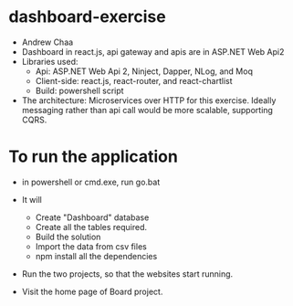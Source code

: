 # dashboard-exercise

* Andrew Chaa
* Dashboard in react.js, api gateway and apis are in ASP.NET Web Api2
* Libraries used: 
  * Api: ASP.NET Web Api 2, Ninject, Dapper, NLog, and Moq
  * Client-side: react.js, react-router, and react-chartlist
  * Build: powershell script
* The architecture: Microservices over HTTP for this exercise. Ideally messaging rather than api call would be more scalable, supporting CQRS.

# To run the application

* in powershell or cmd.exe, run go.bat
* It will 
  * Create "Dashboard" database
  * Create all the tables required. 
  * Build the solution
  * Import the data from csv files
  * npm install all the dependencies
  
* Run the two projects, so that the websites start running.
* Visit the home page of Board project.
